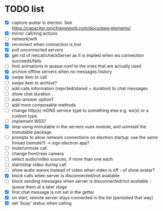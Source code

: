 # TODO list

- [x] capture avatar in electon. See https://capacitor.ionicframework.com/docs/pwa-elements/
- [x] mirror call/ring actions
- [ ] network/wifi
- [x] reconnect when connection is lost
- [x] poll unconnected servers
- [x] get rid of netcat/checkServer as it is implied when ws connection succeeds/fails
- [ ] limit animations in quasar.conf to the ones that are actually used
- [x] archive offline servers when no messages history
- [x] swipe item to call
- [ ] swipe item to archive?
- [ ] add calls information (rejected/stared + duration) to chat messages
- [ ] show chat duration
- [ ] auto-answer option?
- [ ] add more composable methods
- [ ] change http(s) mDNS service type to something else e.g. ws(s) or a custom type
- [ ] implement WSS?
- [x] stop using immutable in the servers vuex module, and uninstall the immutable package
- [ ] prompts to allow network connections on electron startup: use the same thread (remote?) -> sign electron app?
- [ ] mute/unmute call
- [ ] change front/rear camera
- [ ] select audio/video sources, if more than one each
- [ ] start/stop video during call
- [ ] show audio waves instead of video when video is off - of show avatar?
- [x] block calls when server is disconnected/not available
- [ ] block sending messages when server is disconnected/not available - queue them at a later stage
- [x] first chat message is not set in the getter
- [x] on start, remote server stays connected in the list (persisted that way)
- [x] set 'busy' status when calling
